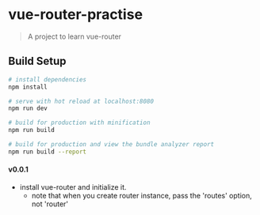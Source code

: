 # vue-router-practise

> A project to learn vue-router

## Build Setup

``` bash
# install dependencies
npm install

# serve with hot reload at localhost:8080
npm run dev

# build for production with minification
npm run build

# build for production and view the bundle analyzer report
npm run build --report
```

#### v0.0.1
- install vue-router and initialize it.
    - note that when you create router instance, pass the 'routes' option, not 'router' 

